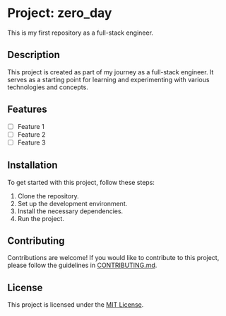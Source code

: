 # Project: zero_day

This is my first repository as a full-stack engineer.

## Description

This project is created as part of my journey as a full-stack engineer. It serves as a starting point for learning and experimenting with various technologies and concepts. 

## Features

- [ ] Feature 1
- [ ] Feature 2
- [ ] Feature 3

## Installation

To get started with this project, follow these steps:

1. Clone the repository.
2. Set up the development environment.
3. Install the necessary dependencies.
4. Run the project.

## Contributing

Contributions are welcome! If you would like to contribute to this project, please follow the guidelines in [CONTRIBUTING.md](link-to-contributing.md).

## License

This project is licensed under the [MIT License](link-to-license.md).


